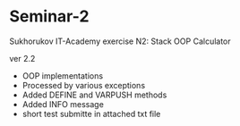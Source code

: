 # Seminar-2
Sukhorukov IT-Academy exercise N2:  Stack OOP Calculator

ver 2.2
- OOP implementations
- Processed by various exceptions
- Added DEFINE and VARPUSH methods
- Added INFO message
- short test submitte in attached txt file
